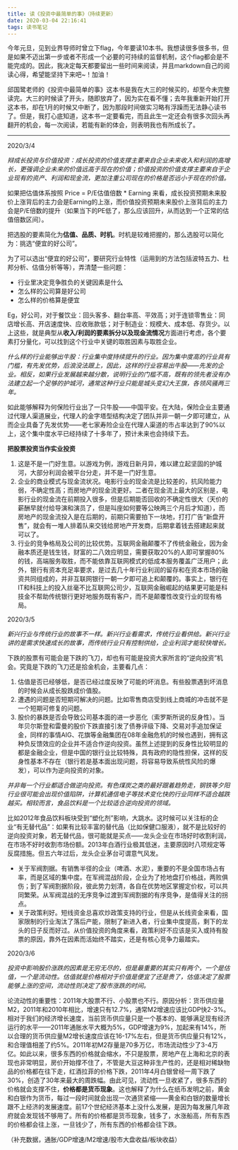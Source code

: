 ```yaml
---
title: 读《投资中最简单的事》（持续更新）
date: 2020-03-04 22:16:41
tags: 读书笔记
---
```


今年元旦，见到业界导师时曾立下flag，今年要读10本书。我想读很多很多书，但是如果不迈出第一步或者不形成一个必要的可持续的监督机制，这个flag都会是不能完成的。因此，我决定每天都要留出一些时间来阅读，并且markdown自己的阅读心得，希望能坚持下来吧~！加油！


邱国鹭老师的《投资中最简单的事》这本书是我在大三的时候买的，却至今未完整读完。大三的时候读了开头，随即放弃了，因为实在看不懂；去年我重新开始打开这本书，却在1月的时候又中断了，因为那段时间做实习略有浮躁而无法静心读书了。但是，我打心底知道，这本书一定要看完，而且此生一定还会有很多次回头再翻开的机会，每一次阅读，若能有新的体会，则表明我也有所成长了。

---

2020/3/4

*辩成长投资与价值投资：成长投资的价值支撑主要来自企业未来收入和利润的高增长，更强调企业未来的价值远高于现在的价值；价值投资的价值支撑主要来自于企业现有的资产、利润和现金流，更加注重公司现在的价格是否远小于现在的价值。*

如果把估值体系按照 Price = P/E估值倍数 * Earning 来看，成长投资预期未来股价上涨背后的主力会是Earning的上涨，而价值投资预期未来股价上涨背后的主力会是P/E倍数的提升（如果当下的PE低了，那么应该回升，从而达到一个正常的估值倍数区间）。

把选股的要素简化为**估值、品质、时机**。时机是较难把握的，那么选股可以简化为：挑选“便宜的好公司”。

为了可以选出“便宜的好公司”，要研究行业特性（运用到的方法包括波特五力、杜邦分析、估值分析等等），弄清楚一些问题：

- 行业里决定竞争胜负的关键因素是什么
- 怎么样的公司算是好公司
- 怎么样的价格算是便宜

Eg，好公司，对于餐饮业：回头客多、翻台率高、平效高；对于连锁零售业：同店增长高、开店速度快、应收账款低；对于制造业：规模大、成本低、存货少。以上这些，就是典型从**收入/利润的要素拆分以及现金流情况**方面进行考虑，各个要素打分量化，可以找到这个行业中关键的取胜因素与取胜企业。

*什么样的行业能够出牛股：行业集中度持续提升的行业。因为集中度高的行业具有门槛，有先发优势，后浪没法跟上，因此，这样的行业容易出牛股——先发的企业。相反，如果行业发展越来越分散，说明行业的门槛不高，既有的领先者没有办法建立起一个足够的护城河，通常这种行业只能是城头变幻大王旗，各领风骚两三年。*

如此能够解释为何保险行业出了一只牛股——中国平安。在大陆，保险企业主要通过代理人渠道展业，代理人的金字塔型结构决定了团队并非一朝一夕即可建立，从而企业具备了先发优势——老七家寿险企业在代理人渠道的市占率达到了90%以上，这个集中度水平已经持续了十多年了，预计未来也会持续下去。

**把股票投资当作实业投资**

1. 这是不是一门好生意。以游戏为例，游戏日新月异，难以建立起坚固的护城河，大部分利润会被平台分走，并不是一门好生意。
2. 企业的商业模式与现金流状况。电影行业的现金流是比较差的，抗风险能力弱，不确定性高；而房地产的现金流更好。二者在现金流上最大的区别是，电影行业的现金流在前期投入很多，但是后期能否回收的不确定性很大（天价的薪酬早就付给导演和演员了，但是叫座如何要等公映两三个月后才知道），而房地产的现金流投入是在后期的，前期只需要拍下一块地，打打广告“新盘开售”，就会有一堆人排着队来交钱给房地产开发商，后期拿着钱去搭建起来就可以了。
3. 行业的竞争格局及公司的比较优势。互联网金融颠覆不了传统金融业，因为金融本质还是钱生钱，财富的二八效应明显，需要获取20%的人即可掌握80%的钱，高端服务取胜，而不能依靠互联网模式的低成本服务覆盖广泛用户；此外，银行有资本充足率要求，是过去几十年行业利润的留存和在资本市场的融资共同组成的，并非互联网银行一朝一夕即可追上和颠覆的。事实上，银行在IT和科技上的投入丝毫不比互联网公司少，互联网金融崛起的结果更可能是科技金不帮助传统银行更好地服务既有客户，而不是颠覆性改变行业的现有格局。

2020/3/5

*新兴行业与传统行业的故事不一样。新兴行业看需求，传统行业看供给。新兴行业讲的是需求快速成长的故事，而传统行业只有控制供给，企业利润才能较快增长。*

下跌的股票有可能会是下跌的飞刀，却也有可能是投资大家所言的“逆向投资”机会。究竟是下跌的飞刀还是拾金机会，主要看几点：

1. 估值是否已经够低，是否已经过度反映了可能的坏消息。有些股票遇到坏消息的时候会从成长股跌成价值股。
2. 遭遇的问题是否短期可解决的问题。比如零售商店受到线上商城的冲击就不是一个短期可修复的问题。
3. 股价的暴跌是否会导致公司基本面的进一步恶化（索罗斯所说的反身性）。当年贝尔斯登和雷曼的股价下跌直接引发了债券评级下降、交易对手追加保证金，同样的事情AIG、花旗等金融集团在08年金融危机的时候也遇到，拥有这种负反馈效应的企业并不适合作逆向投资。虽然上述提到的反身性比较明显的都是金融企业，但是中国的银行业比较特殊，具有政府的隐性担保，这样的反身性基本不存在（银行若是基本面出现问题，将容易导致系统性风险的爆发），可以作为逆向投资的对象。

*并非每一个行业都适合做逆向投资。有色煤炭之类的最好跟着趋势走，钢铁等夕阳行业很可能会出现价值陷阱，计算机通信电子等技术变化快的行业同样不适合越跌越买。相较而言，食品饮料是一个比较适合逆向投资的领域。*

比如2012年食品饮料板块受到“塑化剂”影响，大跳水。这时候可以关注标的企业“有无替代品”：如果有比较丰富的替代品（比如保健口服液），就不是比较好的逆向投资对象，若无替代品，很可能就是买点——龙头企业在市场好时收割利润，在市场不好时收割市场份额。2013年白酒行业极其低迷，主要原因时八项规定等反腐措施。但五六年过后，龙头企业茅台可谓意气风发。

- 关于军阀割据。有销售半径的企业（啤酒、水泥），重要的不是全国市场占有率，而是区域的集中度。在军阀混战阶段，企业为了抢地盘打价格战，两败俱伤；到了军阀割据阶段，彼此势力划清，各自在优势地区掌握定价权，可以共同繁荣。从军阀混战的无序竞争过渡到军阀割据的有序竞争，是值得关注的拐点。
- 关于政策利好。短线资金总喜欢炒政策支持的行业，但是从长线资金来看，国家限制的行业淘汰了落后产能，限制了新进入者，行业集中度提高，剩下的龙头的日子反而好过。从价值投资的角度来看，政策利好不应该是买入或持有股票的原因，靠外在因素而活始终不踏实，还是有核心竞争力最踏实。

2020/3/6

*投资中影响股价涨跌的因素是无穷无尽的，但是最重要的其实只有两个，一个是估值，一个是流动性。估值就是价格相对于价值是便宜了还是贵了，估值决定了股票能够上涨的空间，流动性则决定了股市涨跌的时间。*

论流动性的重要性：2011年大股票不行、小股票也不行。原因分析：货币供应量M2，2011年和2010年相比，增速只有12.7%，通常M2增速应该比GDP快2-3%。相对于我们的经济增长速度，当前货币供应量只是一个基本的、能够满足现有经济运行的水平——2011年通胀水平大概为5%，GDP增速为9%，加起来有14%，所以合理的货币供应量M2增长速度应该在16-17%左右，但是货币供应量只有12%，和合理值相差了约5%。2011年初M2存量是70多万亿，市场流动性少了3-4万亿。如此以来，很多东西的价格就会缩水，不只是股票，房地产在上海和北京的表现也非常明显，房价开始撑不住了，不管是大豆这种非生产性的，还是相对稀缺物品的价格都在往下走，红酒拉菲的价格下跌，2011年4月白银曾经一周下跌了30%，创造了30年来最大的周跌幅。由此可见，流动性一旦收紧了，很多东西的价格就会支撑不住，**价格都是货币现象**。这也解释了为什么在纸币发明之前，黄金和白银作为货币，每过一段时间就会出现一次通货紧缩——黄金和白银的数量增长跟不上经济的发展速度。前17个世纪经济基本上没什么发展，是因为每发展几年政府就会发现钱不够用了。所有的价格都是货币现象，钱多了，水涨船高，所有东西的价格都会往上涨，一旦钱少了，所有东西的价格都会往下跌。

（补充数据，通胀/GDP增速/M2增速/股市大盘收益/板块收益）


